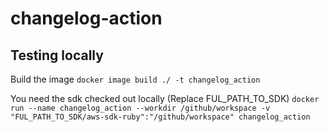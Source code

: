 # changelog-action

## Testing locally
Build the image `docker image build ./ -t changelog_action`

You need the sdk checked out locally (Replace FUL_PATH_TO_SDK)
`docker run --name changelog_action --workdir /github/workspace -v "FUL_PATH_TO_SDK/aws-sdk-ruby":"/github/workspace" changelog_action`
